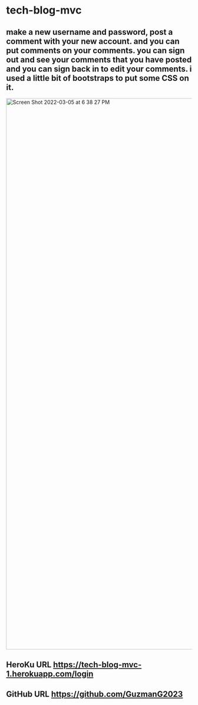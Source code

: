 # tech-blog-mvc

## make a new username and password, post a comment with your new account. and you can put comments on your comments. you can sign out and see your comments that you have posted and you can sign back in to edit your comments. i used a little bit of bootstraps to put some CSS on it.

<img width="1496" alt="Screen Shot 2022-03-05 at 6 38 27 PM" src="https://user-images.githubusercontent.com/92010483/156905830-502b5cdb-2b7f-436f-8df7-e687cce5bbf0.png">

## HeroKu URL https://tech-blog-mvc-1.herokuapp.com/login

## GitHub URL https://github.com/GuzmanG2023

